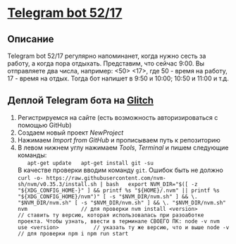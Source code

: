 # [Telegram bot 52/17][1]

## Описание
Telegram bot 52/17 регулярно напоминанет, когда нужно сесть за работу, а когда пора отдыхать.
Представим, что сейчас 9:00. Вы отправляете два числа, например: <50> <17>, где 50 - время на работу, 17 - время на отдых.
Тогда бот напишет в 9:50 и 10:00; 10:50 и 11:00 и т.д.

## Деплой Telegram бота на [Glitch][2]
1. Регистрируемся на сайте (есть возможность авторизироваться с помощью GitHub)
2. Создаем новый проект *NewProject*
3. Нажимаем *Import from GitHub* и прописываем путь к репозиторию 
4. В левом нижнем углу нажимаем *Tools*, *Terminal* и пишем следующие команды:  
`	apt-get update  
	apt-get install git -su`  
  В качестве проверки вводим команду `git`. Ошибок быть не должно  
  `curl -o- https://raw.githubusercontent.com/nvm-sh/nvm/v0.35.3/install.sh | bash  
	export NVM_DIR="$([ -z "${XDG_CONFIG_HOME-}" ] && printf %s "${HOME}/.nvm" || printf %s "${XDG_CONFIG_HOME}/nvm")"
[ -s "$NVM_DIR/nvm.sh" ] && \. "$NVM_DIR/nvm.sh"
	[ -s "$NVM_DIR/nvm.sh" ] && \. "$NVM_DIR/nvm.sh"
	nvm					// для проверки
	nvm install <version>			// ставить ту версию, которая использовалась при разоаботке проекта. Чтобы узнать, ввести в терминале СВОЕГО ПК: node -v
	nvm use <version>			// указать ту же версию, что и выше
	node -v					// для проверки
	npm i
	npm run start`



[1]: https://t.me/X_52_17_bot "bot"
[2]: https://glitch.com/ "Glitch"
